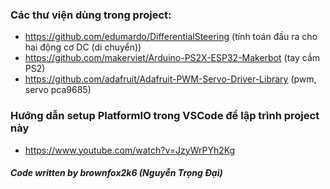 ### Các thư viện dùng trong project:
- https://github.com/edumardo/DifferentialSteering (tính toán đầu ra cho hai động cơ DC (di chuyển))
- https://github.com/makerviet/Arduino-PS2X-ESP32-Makerbot (tay cầm PS2)
- https://github.com/adafruit/Adafruit-PWM-Servo-Driver-Library (pwm, servo pca9685)

### Hướng dẫn setup PlatformIO trong VSCode để lập trình project này
- https://www.youtube.com/watch?v=JzyWrPYh2Kg


##### Code written by brownfox2k6 (Nguyễn Trọng Đại)
